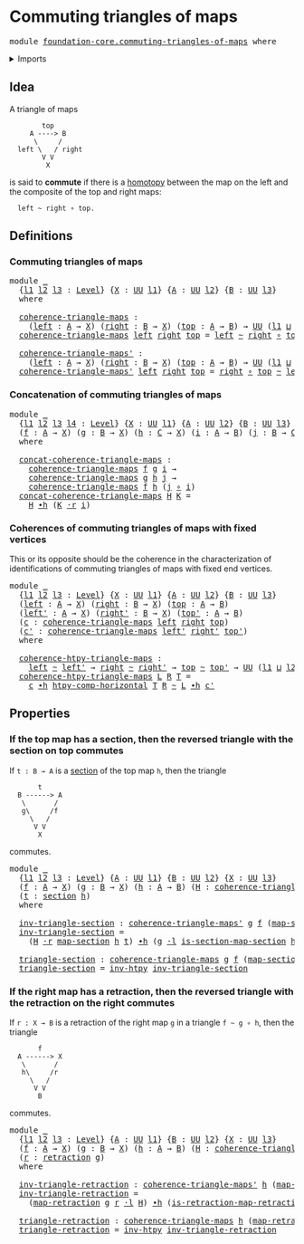 # Commuting triangles of maps

<pre class="Agda"><a id="40" class="Keyword">module</a> <a id="47" href="foundation-core.commuting-triangles-of-maps.html" class="Module">foundation-core.commuting-triangles-of-maps</a> <a id="91" class="Keyword">where</a>
</pre>
<details><summary>Imports</summary>

<pre class="Agda"><a id="147" class="Keyword">open</a> <a id="152" class="Keyword">import</a> <a id="159" href="foundation.universe-levels.html" class="Module">foundation.universe-levels</a>

<a id="187" class="Keyword">open</a> <a id="192" class="Keyword">import</a> <a id="199" href="foundation-core.function-types.html" class="Module">foundation-core.function-types</a>
<a id="230" class="Keyword">open</a> <a id="235" class="Keyword">import</a> <a id="242" href="foundation-core.homotopies.html" class="Module">foundation-core.homotopies</a>
<a id="269" class="Keyword">open</a> <a id="274" class="Keyword">import</a> <a id="281" href="foundation-core.retractions.html" class="Module">foundation-core.retractions</a>
<a id="309" class="Keyword">open</a> <a id="314" class="Keyword">import</a> <a id="321" href="foundation-core.sections.html" class="Module">foundation-core.sections</a>
<a id="346" class="Keyword">open</a> <a id="351" class="Keyword">import</a> <a id="358" href="foundation-core.whiskering-homotopies.html" class="Module">foundation-core.whiskering-homotopies</a>
</pre>
</details>

## Idea

A triangle of maps

```text
        top
     A ----> B
      \     /
  left \   / right
        V V
         X
```

is said to **commute** if there is a [homotopy](foundation-core.homotopies.md)
between the map on the left and the composite of the top and right maps:

```text
  left ~ right ∘ top.
```

## Definitions

### Commuting triangles of maps

<pre class="Agda"><a id="783" class="Keyword">module</a> <a id="790" href="foundation-core.commuting-triangles-of-maps.html#790" class="Module">_</a>
  <a id="794" class="Symbol">{</a><a id="795" href="foundation-core.commuting-triangles-of-maps.html#795" class="Bound">l1</a> <a id="798" href="foundation-core.commuting-triangles-of-maps.html#798" class="Bound">l2</a> <a id="801" href="foundation-core.commuting-triangles-of-maps.html#801" class="Bound">l3</a> <a id="804" class="Symbol">:</a> <a id="806" href="Agda.Primitive.html#742" class="Postulate">Level</a><a id="811" class="Symbol">}</a> <a id="813" class="Symbol">{</a><a id="814" href="foundation-core.commuting-triangles-of-maps.html#814" class="Bound">X</a> <a id="816" class="Symbol">:</a> <a id="818" href="Agda.Primitive.html#388" class="Primitive">UU</a> <a id="821" href="foundation-core.commuting-triangles-of-maps.html#795" class="Bound">l1</a><a id="823" class="Symbol">}</a> <a id="825" class="Symbol">{</a><a id="826" href="foundation-core.commuting-triangles-of-maps.html#826" class="Bound">A</a> <a id="828" class="Symbol">:</a> <a id="830" href="Agda.Primitive.html#388" class="Primitive">UU</a> <a id="833" href="foundation-core.commuting-triangles-of-maps.html#798" class="Bound">l2</a><a id="835" class="Symbol">}</a> <a id="837" class="Symbol">{</a><a id="838" href="foundation-core.commuting-triangles-of-maps.html#838" class="Bound">B</a> <a id="840" class="Symbol">:</a> <a id="842" href="Agda.Primitive.html#388" class="Primitive">UU</a> <a id="845" href="foundation-core.commuting-triangles-of-maps.html#801" class="Bound">l3</a><a id="847" class="Symbol">}</a>
  <a id="851" class="Keyword">where</a>

  <a id="860" href="foundation-core.commuting-triangles-of-maps.html#860" class="Function">coherence-triangle-maps</a> <a id="884" class="Symbol">:</a>
    <a id="890" class="Symbol">(</a><a id="891" href="foundation-core.commuting-triangles-of-maps.html#891" class="Bound">left</a> <a id="896" class="Symbol">:</a> <a id="898" href="foundation-core.commuting-triangles-of-maps.html#826" class="Bound">A</a> <a id="900" class="Symbol">→</a> <a id="902" href="foundation-core.commuting-triangles-of-maps.html#814" class="Bound">X</a><a id="903" class="Symbol">)</a> <a id="905" class="Symbol">(</a><a id="906" href="foundation-core.commuting-triangles-of-maps.html#906" class="Bound">right</a> <a id="912" class="Symbol">:</a> <a id="914" href="foundation-core.commuting-triangles-of-maps.html#838" class="Bound">B</a> <a id="916" class="Symbol">→</a> <a id="918" href="foundation-core.commuting-triangles-of-maps.html#814" class="Bound">X</a><a id="919" class="Symbol">)</a> <a id="921" class="Symbol">(</a><a id="922" href="foundation-core.commuting-triangles-of-maps.html#922" class="Bound">top</a> <a id="926" class="Symbol">:</a> <a id="928" href="foundation-core.commuting-triangles-of-maps.html#826" class="Bound">A</a> <a id="930" class="Symbol">→</a> <a id="932" href="foundation-core.commuting-triangles-of-maps.html#838" class="Bound">B</a><a id="933" class="Symbol">)</a> <a id="935" class="Symbol">→</a> <a id="937" href="Agda.Primitive.html#388" class="Primitive">UU</a> <a id="940" class="Symbol">(</a><a id="941" href="foundation-core.commuting-triangles-of-maps.html#795" class="Bound">l1</a> <a id="944" href="Agda.Primitive.html#961" class="Primitive Operator">⊔</a> <a id="946" href="foundation-core.commuting-triangles-of-maps.html#798" class="Bound">l2</a><a id="948" class="Symbol">)</a>
  <a id="952" href="foundation-core.commuting-triangles-of-maps.html#860" class="Function">coherence-triangle-maps</a> <a id="976" href="foundation-core.commuting-triangles-of-maps.html#976" class="Bound">left</a> <a id="981" href="foundation-core.commuting-triangles-of-maps.html#981" class="Bound">right</a> <a id="987" href="foundation-core.commuting-triangles-of-maps.html#987" class="Bound">top</a> <a id="991" class="Symbol">=</a> <a id="993" href="foundation-core.commuting-triangles-of-maps.html#976" class="Bound">left</a> <a id="998" href="foundation-core.homotopies.html#2717" class="Function Operator">~</a> <a id="1000" href="foundation-core.commuting-triangles-of-maps.html#981" class="Bound">right</a> <a id="1006" href="foundation-core.function-types.html#455" class="Function Operator">∘</a> <a id="1008" href="foundation-core.commuting-triangles-of-maps.html#987" class="Bound">top</a>

  <a id="1015" href="foundation-core.commuting-triangles-of-maps.html#1015" class="Function">coherence-triangle-maps&#39;</a> <a id="1040" class="Symbol">:</a>
    <a id="1046" class="Symbol">(</a><a id="1047" href="foundation-core.commuting-triangles-of-maps.html#1047" class="Bound">left</a> <a id="1052" class="Symbol">:</a> <a id="1054" href="foundation-core.commuting-triangles-of-maps.html#826" class="Bound">A</a> <a id="1056" class="Symbol">→</a> <a id="1058" href="foundation-core.commuting-triangles-of-maps.html#814" class="Bound">X</a><a id="1059" class="Symbol">)</a> <a id="1061" class="Symbol">(</a><a id="1062" href="foundation-core.commuting-triangles-of-maps.html#1062" class="Bound">right</a> <a id="1068" class="Symbol">:</a> <a id="1070" href="foundation-core.commuting-triangles-of-maps.html#838" class="Bound">B</a> <a id="1072" class="Symbol">→</a> <a id="1074" href="foundation-core.commuting-triangles-of-maps.html#814" class="Bound">X</a><a id="1075" class="Symbol">)</a> <a id="1077" class="Symbol">(</a><a id="1078" href="foundation-core.commuting-triangles-of-maps.html#1078" class="Bound">top</a> <a id="1082" class="Symbol">:</a> <a id="1084" href="foundation-core.commuting-triangles-of-maps.html#826" class="Bound">A</a> <a id="1086" class="Symbol">→</a> <a id="1088" href="foundation-core.commuting-triangles-of-maps.html#838" class="Bound">B</a><a id="1089" class="Symbol">)</a> <a id="1091" class="Symbol">→</a> <a id="1093" href="Agda.Primitive.html#388" class="Primitive">UU</a> <a id="1096" class="Symbol">(</a><a id="1097" href="foundation-core.commuting-triangles-of-maps.html#795" class="Bound">l1</a> <a id="1100" href="Agda.Primitive.html#961" class="Primitive Operator">⊔</a> <a id="1102" href="foundation-core.commuting-triangles-of-maps.html#798" class="Bound">l2</a><a id="1104" class="Symbol">)</a>
  <a id="1108" href="foundation-core.commuting-triangles-of-maps.html#1015" class="Function">coherence-triangle-maps&#39;</a> <a id="1133" href="foundation-core.commuting-triangles-of-maps.html#1133" class="Bound">left</a> <a id="1138" href="foundation-core.commuting-triangles-of-maps.html#1138" class="Bound">right</a> <a id="1144" href="foundation-core.commuting-triangles-of-maps.html#1144" class="Bound">top</a> <a id="1148" class="Symbol">=</a> <a id="1150" href="foundation-core.commuting-triangles-of-maps.html#1138" class="Bound">right</a> <a id="1156" href="foundation-core.function-types.html#455" class="Function Operator">∘</a> <a id="1158" href="foundation-core.commuting-triangles-of-maps.html#1144" class="Bound">top</a> <a id="1162" href="foundation-core.homotopies.html#2717" class="Function Operator">~</a> <a id="1164" href="foundation-core.commuting-triangles-of-maps.html#1133" class="Bound">left</a>
</pre>
### Concatenation of commuting triangles of maps

<pre class="Agda"><a id="1232" class="Keyword">module</a> <a id="1239" href="foundation-core.commuting-triangles-of-maps.html#1239" class="Module">_</a>
  <a id="1243" class="Symbol">{</a><a id="1244" href="foundation-core.commuting-triangles-of-maps.html#1244" class="Bound">l1</a> <a id="1247" href="foundation-core.commuting-triangles-of-maps.html#1247" class="Bound">l2</a> <a id="1250" href="foundation-core.commuting-triangles-of-maps.html#1250" class="Bound">l3</a> <a id="1253" href="foundation-core.commuting-triangles-of-maps.html#1253" class="Bound">l4</a> <a id="1256" class="Symbol">:</a> <a id="1258" href="Agda.Primitive.html#742" class="Postulate">Level</a><a id="1263" class="Symbol">}</a> <a id="1265" class="Symbol">{</a><a id="1266" href="foundation-core.commuting-triangles-of-maps.html#1266" class="Bound">X</a> <a id="1268" class="Symbol">:</a> <a id="1270" href="Agda.Primitive.html#388" class="Primitive">UU</a> <a id="1273" href="foundation-core.commuting-triangles-of-maps.html#1244" class="Bound">l1</a><a id="1275" class="Symbol">}</a> <a id="1277" class="Symbol">{</a><a id="1278" href="foundation-core.commuting-triangles-of-maps.html#1278" class="Bound">A</a> <a id="1280" class="Symbol">:</a> <a id="1282" href="Agda.Primitive.html#388" class="Primitive">UU</a> <a id="1285" href="foundation-core.commuting-triangles-of-maps.html#1247" class="Bound">l2</a><a id="1287" class="Symbol">}</a> <a id="1289" class="Symbol">{</a><a id="1290" href="foundation-core.commuting-triangles-of-maps.html#1290" class="Bound">B</a> <a id="1292" class="Symbol">:</a> <a id="1294" href="Agda.Primitive.html#388" class="Primitive">UU</a> <a id="1297" href="foundation-core.commuting-triangles-of-maps.html#1250" class="Bound">l3</a><a id="1299" class="Symbol">}</a> <a id="1301" class="Symbol">{</a><a id="1302" href="foundation-core.commuting-triangles-of-maps.html#1302" class="Bound">C</a> <a id="1304" class="Symbol">:</a> <a id="1306" href="Agda.Primitive.html#388" class="Primitive">UU</a> <a id="1309" href="foundation-core.commuting-triangles-of-maps.html#1253" class="Bound">l4</a><a id="1311" class="Symbol">}</a>
  <a id="1315" class="Symbol">(</a><a id="1316" href="foundation-core.commuting-triangles-of-maps.html#1316" class="Bound">f</a> <a id="1318" class="Symbol">:</a> <a id="1320" href="foundation-core.commuting-triangles-of-maps.html#1278" class="Bound">A</a> <a id="1322" class="Symbol">→</a> <a id="1324" href="foundation-core.commuting-triangles-of-maps.html#1266" class="Bound">X</a><a id="1325" class="Symbol">)</a> <a id="1327" class="Symbol">(</a><a id="1328" href="foundation-core.commuting-triangles-of-maps.html#1328" class="Bound">g</a> <a id="1330" class="Symbol">:</a> <a id="1332" href="foundation-core.commuting-triangles-of-maps.html#1290" class="Bound">B</a> <a id="1334" class="Symbol">→</a> <a id="1336" href="foundation-core.commuting-triangles-of-maps.html#1266" class="Bound">X</a><a id="1337" class="Symbol">)</a> <a id="1339" class="Symbol">(</a><a id="1340" href="foundation-core.commuting-triangles-of-maps.html#1340" class="Bound">h</a> <a id="1342" class="Symbol">:</a> <a id="1344" href="foundation-core.commuting-triangles-of-maps.html#1302" class="Bound">C</a> <a id="1346" class="Symbol">→</a> <a id="1348" href="foundation-core.commuting-triangles-of-maps.html#1266" class="Bound">X</a><a id="1349" class="Symbol">)</a> <a id="1351" class="Symbol">(</a><a id="1352" href="foundation-core.commuting-triangles-of-maps.html#1352" class="Bound">i</a> <a id="1354" class="Symbol">:</a> <a id="1356" href="foundation-core.commuting-triangles-of-maps.html#1278" class="Bound">A</a> <a id="1358" class="Symbol">→</a> <a id="1360" href="foundation-core.commuting-triangles-of-maps.html#1290" class="Bound">B</a><a id="1361" class="Symbol">)</a> <a id="1363" class="Symbol">(</a><a id="1364" href="foundation-core.commuting-triangles-of-maps.html#1364" class="Bound">j</a> <a id="1366" class="Symbol">:</a> <a id="1368" href="foundation-core.commuting-triangles-of-maps.html#1290" class="Bound">B</a> <a id="1370" class="Symbol">→</a> <a id="1372" href="foundation-core.commuting-triangles-of-maps.html#1302" class="Bound">C</a><a id="1373" class="Symbol">)</a>
  <a id="1377" class="Keyword">where</a>

  <a id="1386" href="foundation-core.commuting-triangles-of-maps.html#1386" class="Function">concat-coherence-triangle-maps</a> <a id="1417" class="Symbol">:</a>
    <a id="1423" href="foundation-core.commuting-triangles-of-maps.html#860" class="Function">coherence-triangle-maps</a> <a id="1447" href="foundation-core.commuting-triangles-of-maps.html#1316" class="Bound">f</a> <a id="1449" href="foundation-core.commuting-triangles-of-maps.html#1328" class="Bound">g</a> <a id="1451" href="foundation-core.commuting-triangles-of-maps.html#1352" class="Bound">i</a> <a id="1453" class="Symbol">→</a>
    <a id="1459" href="foundation-core.commuting-triangles-of-maps.html#860" class="Function">coherence-triangle-maps</a> <a id="1483" href="foundation-core.commuting-triangles-of-maps.html#1328" class="Bound">g</a> <a id="1485" href="foundation-core.commuting-triangles-of-maps.html#1340" class="Bound">h</a> <a id="1487" href="foundation-core.commuting-triangles-of-maps.html#1364" class="Bound">j</a> <a id="1489" class="Symbol">→</a>
    <a id="1495" href="foundation-core.commuting-triangles-of-maps.html#860" class="Function">coherence-triangle-maps</a> <a id="1519" href="foundation-core.commuting-triangles-of-maps.html#1316" class="Bound">f</a> <a id="1521" href="foundation-core.commuting-triangles-of-maps.html#1340" class="Bound">h</a> <a id="1523" class="Symbol">(</a><a id="1524" href="foundation-core.commuting-triangles-of-maps.html#1364" class="Bound">j</a> <a id="1526" href="foundation-core.function-types.html#455" class="Function Operator">∘</a> <a id="1528" href="foundation-core.commuting-triangles-of-maps.html#1352" class="Bound">i</a><a id="1529" class="Symbol">)</a>
  <a id="1533" href="foundation-core.commuting-triangles-of-maps.html#1386" class="Function">concat-coherence-triangle-maps</a> <a id="1564" href="foundation-core.commuting-triangles-of-maps.html#1564" class="Bound">H</a> <a id="1566" href="foundation-core.commuting-triangles-of-maps.html#1566" class="Bound">K</a> <a id="1568" class="Symbol">=</a>
    <a id="1574" href="foundation-core.commuting-triangles-of-maps.html#1564" class="Bound">H</a> <a id="1576" href="foundation-core.homotopies.html#3281" class="Function Operator">∙h</a> <a id="1579" class="Symbol">(</a><a id="1580" href="foundation-core.commuting-triangles-of-maps.html#1566" class="Bound">K</a> <a id="1582" href="foundation-core.whiskering-homotopies.html#1992" class="Function Operator">·r</a> <a id="1585" href="foundation-core.commuting-triangles-of-maps.html#1352" class="Bound">i</a><a id="1586" class="Symbol">)</a>
</pre>
### Coherences of commuting triangles of maps with fixed vertices

This or its opposite should be the coherence in the characterization of
identifications of commuting triangles of maps with fixed end vertices.

<pre class="Agda"><a id="1813" class="Keyword">module</a> <a id="1820" href="foundation-core.commuting-triangles-of-maps.html#1820" class="Module">_</a>
  <a id="1824" class="Symbol">{</a><a id="1825" href="foundation-core.commuting-triangles-of-maps.html#1825" class="Bound">l1</a> <a id="1828" href="foundation-core.commuting-triangles-of-maps.html#1828" class="Bound">l2</a> <a id="1831" href="foundation-core.commuting-triangles-of-maps.html#1831" class="Bound">l3</a> <a id="1834" class="Symbol">:</a> <a id="1836" href="Agda.Primitive.html#742" class="Postulate">Level</a><a id="1841" class="Symbol">}</a> <a id="1843" class="Symbol">{</a><a id="1844" href="foundation-core.commuting-triangles-of-maps.html#1844" class="Bound">X</a> <a id="1846" class="Symbol">:</a> <a id="1848" href="Agda.Primitive.html#388" class="Primitive">UU</a> <a id="1851" href="foundation-core.commuting-triangles-of-maps.html#1825" class="Bound">l1</a><a id="1853" class="Symbol">}</a> <a id="1855" class="Symbol">{</a><a id="1856" href="foundation-core.commuting-triangles-of-maps.html#1856" class="Bound">A</a> <a id="1858" class="Symbol">:</a> <a id="1860" href="Agda.Primitive.html#388" class="Primitive">UU</a> <a id="1863" href="foundation-core.commuting-triangles-of-maps.html#1828" class="Bound">l2</a><a id="1865" class="Symbol">}</a> <a id="1867" class="Symbol">{</a><a id="1868" href="foundation-core.commuting-triangles-of-maps.html#1868" class="Bound">B</a> <a id="1870" class="Symbol">:</a> <a id="1872" href="Agda.Primitive.html#388" class="Primitive">UU</a> <a id="1875" href="foundation-core.commuting-triangles-of-maps.html#1831" class="Bound">l3</a><a id="1877" class="Symbol">}</a>
  <a id="1881" class="Symbol">(</a><a id="1882" href="foundation-core.commuting-triangles-of-maps.html#1882" class="Bound">left</a> <a id="1887" class="Symbol">:</a> <a id="1889" href="foundation-core.commuting-triangles-of-maps.html#1856" class="Bound">A</a> <a id="1891" class="Symbol">→</a> <a id="1893" href="foundation-core.commuting-triangles-of-maps.html#1844" class="Bound">X</a><a id="1894" class="Symbol">)</a> <a id="1896" class="Symbol">(</a><a id="1897" href="foundation-core.commuting-triangles-of-maps.html#1897" class="Bound">right</a> <a id="1903" class="Symbol">:</a> <a id="1905" href="foundation-core.commuting-triangles-of-maps.html#1868" class="Bound">B</a> <a id="1907" class="Symbol">→</a> <a id="1909" href="foundation-core.commuting-triangles-of-maps.html#1844" class="Bound">X</a><a id="1910" class="Symbol">)</a> <a id="1912" class="Symbol">(</a><a id="1913" href="foundation-core.commuting-triangles-of-maps.html#1913" class="Bound">top</a> <a id="1917" class="Symbol">:</a> <a id="1919" href="foundation-core.commuting-triangles-of-maps.html#1856" class="Bound">A</a> <a id="1921" class="Symbol">→</a> <a id="1923" href="foundation-core.commuting-triangles-of-maps.html#1868" class="Bound">B</a><a id="1924" class="Symbol">)</a>
  <a id="1928" class="Symbol">(</a><a id="1929" href="foundation-core.commuting-triangles-of-maps.html#1929" class="Bound">left&#39;</a> <a id="1935" class="Symbol">:</a> <a id="1937" href="foundation-core.commuting-triangles-of-maps.html#1856" class="Bound">A</a> <a id="1939" class="Symbol">→</a> <a id="1941" href="foundation-core.commuting-triangles-of-maps.html#1844" class="Bound">X</a><a id="1942" class="Symbol">)</a> <a id="1944" class="Symbol">(</a><a id="1945" href="foundation-core.commuting-triangles-of-maps.html#1945" class="Bound">right&#39;</a> <a id="1952" class="Symbol">:</a> <a id="1954" href="foundation-core.commuting-triangles-of-maps.html#1868" class="Bound">B</a> <a id="1956" class="Symbol">→</a> <a id="1958" href="foundation-core.commuting-triangles-of-maps.html#1844" class="Bound">X</a><a id="1959" class="Symbol">)</a> <a id="1961" class="Symbol">(</a><a id="1962" href="foundation-core.commuting-triangles-of-maps.html#1962" class="Bound">top&#39;</a> <a id="1967" class="Symbol">:</a> <a id="1969" href="foundation-core.commuting-triangles-of-maps.html#1856" class="Bound">A</a> <a id="1971" class="Symbol">→</a> <a id="1973" href="foundation-core.commuting-triangles-of-maps.html#1868" class="Bound">B</a><a id="1974" class="Symbol">)</a>
  <a id="1978" class="Symbol">(</a><a id="1979" href="foundation-core.commuting-triangles-of-maps.html#1979" class="Bound">c</a> <a id="1981" class="Symbol">:</a> <a id="1983" href="foundation-core.commuting-triangles-of-maps.html#860" class="Function">coherence-triangle-maps</a> <a id="2007" href="foundation-core.commuting-triangles-of-maps.html#1882" class="Bound">left</a> <a id="2012" href="foundation-core.commuting-triangles-of-maps.html#1897" class="Bound">right</a> <a id="2018" href="foundation-core.commuting-triangles-of-maps.html#1913" class="Bound">top</a><a id="2021" class="Symbol">)</a>
  <a id="2025" class="Symbol">(</a><a id="2026" href="foundation-core.commuting-triangles-of-maps.html#2026" class="Bound">c&#39;</a> <a id="2029" class="Symbol">:</a> <a id="2031" href="foundation-core.commuting-triangles-of-maps.html#860" class="Function">coherence-triangle-maps</a> <a id="2055" href="foundation-core.commuting-triangles-of-maps.html#1929" class="Bound">left&#39;</a> <a id="2061" href="foundation-core.commuting-triangles-of-maps.html#1945" class="Bound">right&#39;</a> <a id="2068" href="foundation-core.commuting-triangles-of-maps.html#1962" class="Bound">top&#39;</a><a id="2072" class="Symbol">)</a>
  <a id="2076" class="Keyword">where</a>

  <a id="2085" href="foundation-core.commuting-triangles-of-maps.html#2085" class="Function">coherence-htpy-triangle-maps</a> <a id="2114" class="Symbol">:</a>
    <a id="2120" href="foundation-core.commuting-triangles-of-maps.html#1882" class="Bound">left</a> <a id="2125" href="foundation-core.homotopies.html#2717" class="Function Operator">~</a> <a id="2127" href="foundation-core.commuting-triangles-of-maps.html#1929" class="Bound">left&#39;</a> <a id="2133" class="Symbol">→</a> <a id="2135" href="foundation-core.commuting-triangles-of-maps.html#1897" class="Bound">right</a> <a id="2141" href="foundation-core.homotopies.html#2717" class="Function Operator">~</a> <a id="2143" href="foundation-core.commuting-triangles-of-maps.html#1945" class="Bound">right&#39;</a> <a id="2150" class="Symbol">→</a> <a id="2152" href="foundation-core.commuting-triangles-of-maps.html#1913" class="Bound">top</a> <a id="2156" href="foundation-core.homotopies.html#2717" class="Function Operator">~</a> <a id="2158" href="foundation-core.commuting-triangles-of-maps.html#1962" class="Bound">top&#39;</a> <a id="2163" class="Symbol">→</a> <a id="2165" href="Agda.Primitive.html#388" class="Primitive">UU</a> <a id="2168" class="Symbol">(</a><a id="2169" href="foundation-core.commuting-triangles-of-maps.html#1825" class="Bound">l1</a> <a id="2172" href="Agda.Primitive.html#961" class="Primitive Operator">⊔</a> <a id="2174" href="foundation-core.commuting-triangles-of-maps.html#1828" class="Bound">l2</a><a id="2176" class="Symbol">)</a>
  <a id="2180" href="foundation-core.commuting-triangles-of-maps.html#2085" class="Function">coherence-htpy-triangle-maps</a> <a id="2209" href="foundation-core.commuting-triangles-of-maps.html#2209" class="Bound">L</a> <a id="2211" href="foundation-core.commuting-triangles-of-maps.html#2211" class="Bound">R</a> <a id="2213" href="foundation-core.commuting-triangles-of-maps.html#2213" class="Bound">T</a> <a id="2215" class="Symbol">=</a>
    <a id="2221" href="foundation-core.commuting-triangles-of-maps.html#1979" class="Bound">c</a> <a id="2223" href="foundation-core.homotopies.html#3281" class="Function Operator">∙h</a> <a id="2226" href="foundation-core.whiskering-homotopies.html#2210" class="Function">htpy-comp-horizontal</a> <a id="2247" href="foundation-core.commuting-triangles-of-maps.html#2213" class="Bound">T</a> <a id="2249" href="foundation-core.commuting-triangles-of-maps.html#2211" class="Bound">R</a> <a id="2251" href="foundation-core.homotopies.html#2717" class="Function Operator">~</a> <a id="2253" href="foundation-core.commuting-triangles-of-maps.html#2209" class="Bound">L</a> <a id="2255" href="foundation-core.homotopies.html#3281" class="Function Operator">∙h</a> <a id="2258" href="foundation-core.commuting-triangles-of-maps.html#2026" class="Bound">c&#39;</a>
</pre>
## Properties

### If the top map has a section, then the reversed triangle with the section on top commutes

If `t : B → A` is a [section](foundation-core.sections.md) of the top map `h`,
then the triangle

```text
       t
  B ------> A
   \       /
   g\     /f
     \   /
      V V
       X
```

commutes.

<pre class="Agda"><a id="2585" class="Keyword">module</a> <a id="2592" href="foundation-core.commuting-triangles-of-maps.html#2592" class="Module">_</a>
  <a id="2596" class="Symbol">{</a><a id="2597" href="foundation-core.commuting-triangles-of-maps.html#2597" class="Bound">l1</a> <a id="2600" href="foundation-core.commuting-triangles-of-maps.html#2600" class="Bound">l2</a> <a id="2603" href="foundation-core.commuting-triangles-of-maps.html#2603" class="Bound">l3</a> <a id="2606" class="Symbol">:</a> <a id="2608" href="Agda.Primitive.html#742" class="Postulate">Level</a><a id="2613" class="Symbol">}</a> <a id="2615" class="Symbol">{</a><a id="2616" href="foundation-core.commuting-triangles-of-maps.html#2616" class="Bound">A</a> <a id="2618" class="Symbol">:</a> <a id="2620" href="Agda.Primitive.html#388" class="Primitive">UU</a> <a id="2623" href="foundation-core.commuting-triangles-of-maps.html#2597" class="Bound">l1</a><a id="2625" class="Symbol">}</a> <a id="2627" class="Symbol">{</a><a id="2628" href="foundation-core.commuting-triangles-of-maps.html#2628" class="Bound">B</a> <a id="2630" class="Symbol">:</a> <a id="2632" href="Agda.Primitive.html#388" class="Primitive">UU</a> <a id="2635" href="foundation-core.commuting-triangles-of-maps.html#2600" class="Bound">l2</a><a id="2637" class="Symbol">}</a> <a id="2639" class="Symbol">{</a><a id="2640" href="foundation-core.commuting-triangles-of-maps.html#2640" class="Bound">X</a> <a id="2642" class="Symbol">:</a> <a id="2644" href="Agda.Primitive.html#388" class="Primitive">UU</a> <a id="2647" href="foundation-core.commuting-triangles-of-maps.html#2603" class="Bound">l3</a><a id="2649" class="Symbol">}</a>
  <a id="2653" class="Symbol">(</a><a id="2654" href="foundation-core.commuting-triangles-of-maps.html#2654" class="Bound">f</a> <a id="2656" class="Symbol">:</a> <a id="2658" href="foundation-core.commuting-triangles-of-maps.html#2616" class="Bound">A</a> <a id="2660" class="Symbol">→</a> <a id="2662" href="foundation-core.commuting-triangles-of-maps.html#2640" class="Bound">X</a><a id="2663" class="Symbol">)</a> <a id="2665" class="Symbol">(</a><a id="2666" href="foundation-core.commuting-triangles-of-maps.html#2666" class="Bound">g</a> <a id="2668" class="Symbol">:</a> <a id="2670" href="foundation-core.commuting-triangles-of-maps.html#2628" class="Bound">B</a> <a id="2672" class="Symbol">→</a> <a id="2674" href="foundation-core.commuting-triangles-of-maps.html#2640" class="Bound">X</a><a id="2675" class="Symbol">)</a> <a id="2677" class="Symbol">(</a><a id="2678" href="foundation-core.commuting-triangles-of-maps.html#2678" class="Bound">h</a> <a id="2680" class="Symbol">:</a> <a id="2682" href="foundation-core.commuting-triangles-of-maps.html#2616" class="Bound">A</a> <a id="2684" class="Symbol">→</a> <a id="2686" href="foundation-core.commuting-triangles-of-maps.html#2628" class="Bound">B</a><a id="2687" class="Symbol">)</a> <a id="2689" class="Symbol">(</a><a id="2690" href="foundation-core.commuting-triangles-of-maps.html#2690" class="Bound">H</a> <a id="2692" class="Symbol">:</a> <a id="2694" href="foundation-core.commuting-triangles-of-maps.html#860" class="Function">coherence-triangle-maps</a> <a id="2718" href="foundation-core.commuting-triangles-of-maps.html#2654" class="Bound">f</a> <a id="2720" href="foundation-core.commuting-triangles-of-maps.html#2666" class="Bound">g</a> <a id="2722" href="foundation-core.commuting-triangles-of-maps.html#2678" class="Bound">h</a><a id="2723" class="Symbol">)</a>
  <a id="2727" class="Symbol">(</a><a id="2728" href="foundation-core.commuting-triangles-of-maps.html#2728" class="Bound">t</a> <a id="2730" class="Symbol">:</a> <a id="2732" href="foundation-core.sections.html#1366" class="Function">section</a> <a id="2740" href="foundation-core.commuting-triangles-of-maps.html#2678" class="Bound">h</a><a id="2741" class="Symbol">)</a>
  <a id="2745" class="Keyword">where</a>

  <a id="2754" href="foundation-core.commuting-triangles-of-maps.html#2754" class="Function">inv-triangle-section</a> <a id="2775" class="Symbol">:</a> <a id="2777" href="foundation-core.commuting-triangles-of-maps.html#1015" class="Function">coherence-triangle-maps&#39;</a> <a id="2802" href="foundation-core.commuting-triangles-of-maps.html#2666" class="Bound">g</a> <a id="2804" href="foundation-core.commuting-triangles-of-maps.html#2654" class="Bound">f</a> <a id="2806" class="Symbol">(</a><a id="2807" href="foundation-core.sections.html#1429" class="Function">map-section</a> <a id="2819" href="foundation-core.commuting-triangles-of-maps.html#2678" class="Bound">h</a> <a id="2821" href="foundation-core.commuting-triangles-of-maps.html#2728" class="Bound">t</a><a id="2822" class="Symbol">)</a>
  <a id="2826" href="foundation-core.commuting-triangles-of-maps.html#2754" class="Function">inv-triangle-section</a> <a id="2847" class="Symbol">=</a>
    <a id="2853" class="Symbol">(</a><a id="2854" href="foundation-core.commuting-triangles-of-maps.html#2690" class="Bound">H</a> <a id="2856" href="foundation-core.whiskering-homotopies.html#1992" class="Function Operator">·r</a> <a id="2859" href="foundation-core.sections.html#1429" class="Function">map-section</a> <a id="2871" href="foundation-core.commuting-triangles-of-maps.html#2678" class="Bound">h</a> <a id="2873" href="foundation-core.commuting-triangles-of-maps.html#2728" class="Bound">t</a><a id="2874" class="Symbol">)</a> <a id="2876" href="foundation-core.homotopies.html#3281" class="Function Operator">∙h</a> <a id="2879" class="Symbol">(</a><a id="2880" href="foundation-core.commuting-triangles-of-maps.html#2666" class="Bound">g</a> <a id="2882" href="foundation-core.whiskering-homotopies.html#1637" class="Function Operator">·l</a> <a id="2885" href="foundation-core.sections.html#1482" class="Function">is-section-map-section</a> <a id="2908" href="foundation-core.commuting-triangles-of-maps.html#2678" class="Bound">h</a> <a id="2910" href="foundation-core.commuting-triangles-of-maps.html#2728" class="Bound">t</a><a id="2911" class="Symbol">)</a>

  <a id="2916" href="foundation-core.commuting-triangles-of-maps.html#2916" class="Function">triangle-section</a> <a id="2933" class="Symbol">:</a> <a id="2935" href="foundation-core.commuting-triangles-of-maps.html#860" class="Function">coherence-triangle-maps</a> <a id="2959" href="foundation-core.commuting-triangles-of-maps.html#2666" class="Bound">g</a> <a id="2961" href="foundation-core.commuting-triangles-of-maps.html#2654" class="Bound">f</a> <a id="2963" class="Symbol">(</a><a id="2964" href="foundation-core.sections.html#1429" class="Function">map-section</a> <a id="2976" href="foundation-core.commuting-triangles-of-maps.html#2678" class="Bound">h</a> <a id="2978" href="foundation-core.commuting-triangles-of-maps.html#2728" class="Bound">t</a><a id="2979" class="Symbol">)</a>
  <a id="2983" href="foundation-core.commuting-triangles-of-maps.html#2916" class="Function">triangle-section</a> <a id="3000" class="Symbol">=</a> <a id="3002" href="foundation-core.homotopies.html#3079" class="Function">inv-htpy</a> <a id="3011" href="foundation-core.commuting-triangles-of-maps.html#2754" class="Function">inv-triangle-section</a>
</pre>
### If the right map has a retraction, then the reversed triangle with the retraction on the right commutes

If `r : X → B` is a retraction of the right map `g` in a triangle `f ~ g ∘ h`,
then the triangle

```text
       f
  A ------> X
   \       /
   h\     /r
     \   /
      V V
       B
```

commutes.

<pre class="Agda"><a id="3355" class="Keyword">module</a> <a id="3362" href="foundation-core.commuting-triangles-of-maps.html#3362" class="Module">_</a>
  <a id="3366" class="Symbol">{</a><a id="3367" href="foundation-core.commuting-triangles-of-maps.html#3367" class="Bound">l1</a> <a id="3370" href="foundation-core.commuting-triangles-of-maps.html#3370" class="Bound">l2</a> <a id="3373" href="foundation-core.commuting-triangles-of-maps.html#3373" class="Bound">l3</a> <a id="3376" class="Symbol">:</a> <a id="3378" href="Agda.Primitive.html#742" class="Postulate">Level</a><a id="3383" class="Symbol">}</a> <a id="3385" class="Symbol">{</a><a id="3386" href="foundation-core.commuting-triangles-of-maps.html#3386" class="Bound">A</a> <a id="3388" class="Symbol">:</a> <a id="3390" href="Agda.Primitive.html#388" class="Primitive">UU</a> <a id="3393" href="foundation-core.commuting-triangles-of-maps.html#3367" class="Bound">l1</a><a id="3395" class="Symbol">}</a> <a id="3397" class="Symbol">{</a><a id="3398" href="foundation-core.commuting-triangles-of-maps.html#3398" class="Bound">B</a> <a id="3400" class="Symbol">:</a> <a id="3402" href="Agda.Primitive.html#388" class="Primitive">UU</a> <a id="3405" href="foundation-core.commuting-triangles-of-maps.html#3370" class="Bound">l2</a><a id="3407" class="Symbol">}</a> <a id="3409" class="Symbol">{</a><a id="3410" href="foundation-core.commuting-triangles-of-maps.html#3410" class="Bound">X</a> <a id="3412" class="Symbol">:</a> <a id="3414" href="Agda.Primitive.html#388" class="Primitive">UU</a> <a id="3417" href="foundation-core.commuting-triangles-of-maps.html#3373" class="Bound">l3</a><a id="3419" class="Symbol">}</a>
  <a id="3423" class="Symbol">(</a><a id="3424" href="foundation-core.commuting-triangles-of-maps.html#3424" class="Bound">f</a> <a id="3426" class="Symbol">:</a> <a id="3428" href="foundation-core.commuting-triangles-of-maps.html#3386" class="Bound">A</a> <a id="3430" class="Symbol">→</a> <a id="3432" href="foundation-core.commuting-triangles-of-maps.html#3410" class="Bound">X</a><a id="3433" class="Symbol">)</a> <a id="3435" class="Symbol">(</a><a id="3436" href="foundation-core.commuting-triangles-of-maps.html#3436" class="Bound">g</a> <a id="3438" class="Symbol">:</a> <a id="3440" href="foundation-core.commuting-triangles-of-maps.html#3398" class="Bound">B</a> <a id="3442" class="Symbol">→</a> <a id="3444" href="foundation-core.commuting-triangles-of-maps.html#3410" class="Bound">X</a><a id="3445" class="Symbol">)</a> <a id="3447" class="Symbol">(</a><a id="3448" href="foundation-core.commuting-triangles-of-maps.html#3448" class="Bound">h</a> <a id="3450" class="Symbol">:</a> <a id="3452" href="foundation-core.commuting-triangles-of-maps.html#3386" class="Bound">A</a> <a id="3454" class="Symbol">→</a> <a id="3456" href="foundation-core.commuting-triangles-of-maps.html#3398" class="Bound">B</a><a id="3457" class="Symbol">)</a> <a id="3459" class="Symbol">(</a><a id="3460" href="foundation-core.commuting-triangles-of-maps.html#3460" class="Bound">H</a> <a id="3462" class="Symbol">:</a> <a id="3464" href="foundation-core.commuting-triangles-of-maps.html#860" class="Function">coherence-triangle-maps</a> <a id="3488" href="foundation-core.commuting-triangles-of-maps.html#3424" class="Bound">f</a> <a id="3490" href="foundation-core.commuting-triangles-of-maps.html#3436" class="Bound">g</a> <a id="3492" href="foundation-core.commuting-triangles-of-maps.html#3448" class="Bound">h</a><a id="3493" class="Symbol">)</a>
  <a id="3497" class="Symbol">(</a><a id="3498" href="foundation-core.commuting-triangles-of-maps.html#3498" class="Bound">r</a> <a id="3500" class="Symbol">:</a> <a id="3502" href="foundation-core.retractions.html#867" class="Function">retraction</a> <a id="3513" href="foundation-core.commuting-triangles-of-maps.html#3436" class="Bound">g</a><a id="3514" class="Symbol">)</a>
  <a id="3518" class="Keyword">where</a>

  <a id="3527" href="foundation-core.commuting-triangles-of-maps.html#3527" class="Function">inv-triangle-retraction</a> <a id="3551" class="Symbol">:</a> <a id="3553" href="foundation-core.commuting-triangles-of-maps.html#1015" class="Function">coherence-triangle-maps&#39;</a> <a id="3578" href="foundation-core.commuting-triangles-of-maps.html#3448" class="Bound">h</a> <a id="3580" class="Symbol">(</a><a id="3581" href="foundation-core.retractions.html#955" class="Function">map-retraction</a> <a id="3596" href="foundation-core.commuting-triangles-of-maps.html#3436" class="Bound">g</a> <a id="3598" href="foundation-core.commuting-triangles-of-maps.html#3498" class="Bound">r</a><a id="3599" class="Symbol">)</a> <a id="3601" href="foundation-core.commuting-triangles-of-maps.html#3424" class="Bound">f</a>
  <a id="3605" href="foundation-core.commuting-triangles-of-maps.html#3527" class="Function">inv-triangle-retraction</a> <a id="3629" class="Symbol">=</a>
    <a id="3635" class="Symbol">(</a><a id="3636" href="foundation-core.retractions.html#955" class="Function">map-retraction</a> <a id="3651" href="foundation-core.commuting-triangles-of-maps.html#3436" class="Bound">g</a> <a id="3653" href="foundation-core.commuting-triangles-of-maps.html#3498" class="Bound">r</a> <a id="3655" href="foundation-core.whiskering-homotopies.html#1637" class="Function Operator">·l</a> <a id="3658" href="foundation-core.commuting-triangles-of-maps.html#3460" class="Bound">H</a><a id="3659" class="Symbol">)</a> <a id="3661" href="foundation-core.homotopies.html#3281" class="Function Operator">∙h</a> <a id="3664" class="Symbol">(</a><a id="3665" href="foundation-core.retractions.html#1035" class="Function">is-retraction-map-retraction</a> <a id="3694" href="foundation-core.commuting-triangles-of-maps.html#3436" class="Bound">g</a> <a id="3696" href="foundation-core.commuting-triangles-of-maps.html#3498" class="Bound">r</a> <a id="3698" href="foundation-core.whiskering-homotopies.html#1992" class="Function Operator">·r</a> <a id="3701" href="foundation-core.commuting-triangles-of-maps.html#3448" class="Bound">h</a><a id="3702" class="Symbol">)</a>

  <a id="3707" href="foundation-core.commuting-triangles-of-maps.html#3707" class="Function">triangle-retraction</a> <a id="3727" class="Symbol">:</a> <a id="3729" href="foundation-core.commuting-triangles-of-maps.html#860" class="Function">coherence-triangle-maps</a> <a id="3753" href="foundation-core.commuting-triangles-of-maps.html#3448" class="Bound">h</a> <a id="3755" class="Symbol">(</a><a id="3756" href="foundation-core.retractions.html#955" class="Function">map-retraction</a> <a id="3771" href="foundation-core.commuting-triangles-of-maps.html#3436" class="Bound">g</a> <a id="3773" href="foundation-core.commuting-triangles-of-maps.html#3498" class="Bound">r</a><a id="3774" class="Symbol">)</a> <a id="3776" href="foundation-core.commuting-triangles-of-maps.html#3424" class="Bound">f</a>
  <a id="3780" href="foundation-core.commuting-triangles-of-maps.html#3707" class="Function">triangle-retraction</a> <a id="3800" class="Symbol">=</a> <a id="3802" href="foundation-core.homotopies.html#3079" class="Function">inv-htpy</a> <a id="3811" href="foundation-core.commuting-triangles-of-maps.html#3527" class="Function">inv-triangle-retraction</a>
</pre>